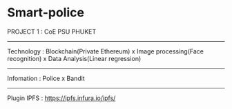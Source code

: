 # Smart-police
PROJECT 1 : CoE PSU PHUKET
***********************************************
Technology : Blockchain(Private Ethereum) x Image processing(Face recognition) x Data Analysis(Linear regression)
***********************************************
Infomation : Police x Bandit
***********************************************
Plugin IPFS : https://ipfs.infura.io/ipfs/
